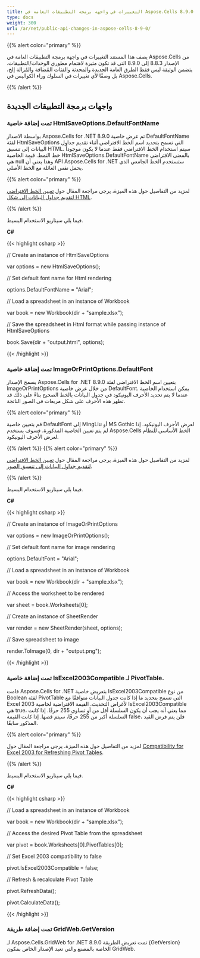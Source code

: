 ```yaml
---
title: التغييرات في واجهة برمجة التطبيقات العامة في Aspose.Cells 8.9.0
type: docs
weight: 300
url: /ar/net/public-api-changes-in-aspose-cells-8-9-0/
---
```


{{% alert color="primary" %}} 

يصف هذا المستند التغييرات في واجهة برمجة التطبيقات العامة في Aspose.Cells من الإصدار 8.8.3 إلى 8.9.0 التي قد تكون مثيرة لاهتمام مطوري الوحدات/التطبيقات. يتضمن الوثيقة ليس فقط الطرق العامة الجديدة والمحدثة والفئات المُضافة والمُزالة إلخ، بل وصفًا لأي تغييرات في السلوك وراء الكواليس في Aspose.Cells.

{{% /alert %}} 
## **واجهات برمجة التطبيقات الجديدة**
### **تمت إضافة خاصية HtmlSaveOptions.DefaultFontName**
بواسطة الاصدار Aspose.Cells for .NET 8.9.0 تم عرض خاصية DefaultFontName لفئة HtmlSaveOptions التي تسمح بتحديد اسم الخط الافتراضي أثناء تقديم جداول البيانات إلى تنسيق HTML. سيتم استخدام الخط الافتراضي فقط عندما لا يكون موجوداً خط النمط. قيمة الخاصية HtmlSaveOptions.DefaultFontName بالمعنى الافتراضي هي null وهذا يعني أن API Aspose.Cells for .NET ستستخدم الخط الجامعي الذي يحمل نفس العائلة مع الخط الأصلي.

{{% alert color="primary" %}} 

لمزيد من التفاصيل حول هذه الميزة، يرجى مراجعة المقال حول [تعيين الخط الافتراضي لتقديم جداول البيانات إلى شكل HTML](/cells/ar/net/set-default-font-while-rendering-spreadsheet-to/).

{{% /alert %}} 

فيما يلي سيناريو الاستخدام البسيط.

**C#**

{{< highlight csharp >}}

 // Create an instance of HtmlSaveOptions

var options = new HtmlSaveOptions();

// Set default font name for Html rendering

options.DefaultFontName = "Arial";

// Load a spreadsheet in an instance of Workbook

var book = new Workbook(dir + "sample.xlsx");

// Save the spreadsheet in Html format while passing instance of HtmlSaveOptions

book.Save(dir + "output.html", options);

{{< /highlight >}}


### **تمت إضافة خاصية ImageOrPrintOptions.DefaultFont**
يسمح الإصدار Aspose.Cells for .NET 8.9.0 بتعيين اسم الخط الافتراضي لفئة ImageOrPrintOptions من خلال عرض خاصية DefaultFont. يمكن استخدام الخاصية عندما لا يتم تحديد الأحرف اليونيكود في جدول البيانات بالخط الصحيح بناءً على ذلك قد تظهر هذه الأحرف على شكل مربعات في الصور الناتجة.

{{% alert color="primary" %}} 

قم بتعيين خاصية DefaultFont إلى MingLiu أو MS Gothic لعرض الأحرف اليونيكود. إذا لم يتم تعيين الخاصية المذكورة، فسوف يستخدم Aspose.Cells الخط الأساسي للنظام لعرض الأحرف اليونيكود.

{{% /alert %}} {{% alert color="primary" %}} 

لمزيد من التفاصيل حول هذه الميزة، يرجى مراجعة المقال حول [تعيين الخط الافتراضي لتقديم جداول البيانات إلى تنسيق الصور](/cells/ar/net/set-default-font-while-rendering-spreadsheet-to-images/).

{{% /alert %}} 

فيما يلي سيناريو الاستخدام البسيط.

**C#**

{{< highlight csharp >}}

 // Create an instance of ImageOrPrintOptions

var options = new ImageOrPrintOptions();

// Set default font name for image rendering

options.DefaultFont = "Arial";

// Load a spreadsheet in an instance of Workbook

var book = new Workbook(dir + "sample.xlsx");

// Access the worksheet to be rendered

var sheet = book.Worksheets[0];

// Create an instance of SheetRender

var render = new SheetRender(sheet, options);

// Save spreadsheet to image

render.ToImage(0, dir + "output.png");

{{< /highlight >}}


### **تمت إضافة خاصية IsExcel2003Compatible لـ PivotTable.**
قامت Aspose.Cells for .NET بتعريض خاصية IsExcel2003Compatible من نوع Boolean لفئة PivotTable التي تسمح بتحديد ما إذا كانت جدول البيانات متوافقًا مع Excel 2003 لأغراض التحديث. القيمة الافتراضية لخاصية IsExcel2003Compatible هي true، مما يعني أنه يجب أن يكون السلسلة أقل من أو تساوي 255 حرفًا. إذا كانت السلسلة أكبر من 255 حرفًا، سيتم قصها. إذا كانت القيمة false، فلن يتم فرض القيد المذكور سابقًا.

{{% alert color="primary" %}} 

لمزيد من التفاصيل حول هذه الميزة، يرجى مراجعة المقال حول [Compatibility for Excel 2003 for Refreshing Pivot Tables](https://docs.aspose.com/cells/net/specify-whether-the-pivottable-is-compatible-for-excel2003-while-refreshing-pivottable/).

{{% /alert %}} 

فيما يلي سيناريو الاستخدام البسيط.

**C#**

{{< highlight csharp >}}

 // Load a spreadsheet in an instance of Workbook

var book = new Workbook(dir + "sample.xlsx");

// Access the desired Pivot Table from the spreadsheet

var pivot = book.Worksheets[0].PivotTables[0];

// Set Excel 2003 compatibility to false

pivot.IsExcel2003Compatible = false;

// Refresh & recalculate Pivot Table

pivot.RefreshData();

pivot.CalculateData();

{{< /highlight >}}


### **تمت إضافة طريقة GridWeb.GetVersion**
لـ Aspose.Cells.GridWeb for .NET 8.9.0 تمت تعريض الطريقة {GetVersion} الخاصة بالمصنع والتي تعيد الإصدار الخاص بمكون GridWeb.
